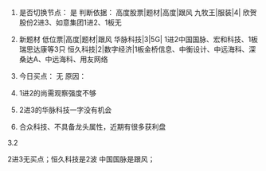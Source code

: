 1. 是否切换节点：
是
判断依据：
高度股票|题材|高度|跟风
九牧王|服装|4| 欣贺股份2进3、如意集团1进2、1板无


2. 新题材
低位票|高度|题材|跟风
华脉科技|3|5G| 1进2中国国脉、宏和科技、1板瑞思达康等3只
恒久科技|2|数字经济|1板金桥信息、中衡设计、中远海科、深桑达A、中远海科、用友网络


3. 今日买点：
无
原因：
1. 1进2的尚需观察强度不够
2. 2进3的华脉科技一字没有机会
3. 合众科技、不具备龙头属性，近期有很多获利盘



3.2

2进3无买点；恒久科技是2波
中国国脉是跟风；
